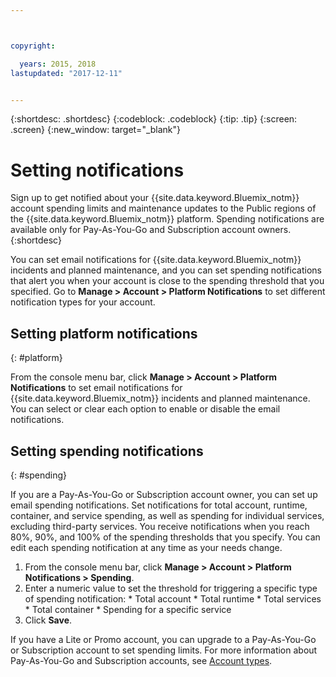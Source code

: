 ```yaml
---



copyright:

  years: 2015, 2018
lastupdated: "2017-12-11"


---
```


{:shortdesc: .shortdesc}
{:codeblock: .codeblock}
{:tip: .tip}
{:screen: .screen}
{:new_window: target="_blank"}

# Setting notifications
Sign up to get notified about your {{site.data.keyword.Bluemix_notm}} account spending limits and  maintenance updates to the Public regions of the {{site.data.keyword.Bluemix_notm}} platform. Spending notifications are available only for Pay-As-You-Go and Subscription account owners.
{:shortdesc}

You can set email notifications for {{site.data.keyword.Bluemix_notm}} incidents and planned maintenance, and you can set spending notifications that alert you when your account is close to the spending threshold that you specified. Go to **Manage > Account > Platform Notifications** to set different notification types for your account.

## Setting platform notifications
{: #platform}

From the console menu bar, click **Manage > Account > Platform Notifications** to set email notifications for {{site.data.keyword.Bluemix_notm}} incidents and planned maintenance. You can select or clear each option to enable or disable the email notifications.

## Setting spending notifications
{: #spending}

If you are a Pay-As-You-Go or Subscription account owner, you can set up email spending notifications. Set notifications for total account, runtime, container, and service spending, as well as spending for individual services, excluding third-party services. You receive notifications when you reach 80%, 90%, and 100% of the spending thresholds that you specify. You can edit each spending notification at any time as your needs change.

  1. From the console menu bar, click **Manage > Account > Platform Notifications > Spending**.
  2. Enter a numeric value to set the threshold for triggering a specific type of spending notification:
    * Total account
    * Total runtime
    * Total services
    * Total container
    * Spending for a specific service
  3. Click **Save**.

If you have a Lite or Promo account, you can upgrade to a Pay-As-You-Go or Subscription account to set spending limits. For more information about Pay-As-You-Go and Subscription accounts, see [Account types](/docs/pricing/index.html).
